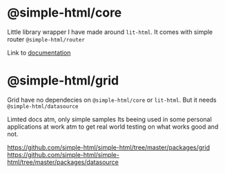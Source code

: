 # @simple-html/core 

Little library wrapper I have made around `lit-html`.
It comes with simple router `@simple-html/router`

Link to [documentation](/docs/readme.md)




# @simple-html/grid

Grid have no dependecies on `@simple-html/core` or `lit-html`. But it needs `@simple-html/datasource`

Limted docs atm, only simple samples
Its beeing used in some personal applications at work atm to get real world testing on what works good and not.

https://github.com/simple-html/simple-html/tree/master/packages/grid
https://github.com/simple-html/simple-html/tree/master/packages/datasource